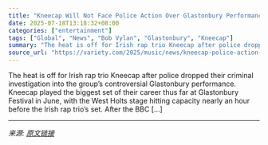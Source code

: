 ```yaml
---
title: "Kneecap Will Not Face Police Action Over Glastonbury Performance"
date: 2025-07-18T13:18:32+08:00
categories: ["entertainment"]
tags: ["Global", "News", "Bob Vylan", "Glastonbury", "Kneecap"]
summary: "The heat is off for Irish rap trio Kneecap after police dropped their criminal investigation into the group&#8217;s controversial Glastonbury performance. Kneecap played the biggest set of their caree"
source_url: "https://variety.com/2025/music/news/kneecap-police-action-glastonbury-performance-1236464597/"
---
```


The heat is off for Irish rap trio Kneecap after police dropped their criminal investigation into the group&#8217;s controversial Glastonbury performance. Kneecap played the biggest set of their career thus far at Glastonbury Festival in June, with the West Holts stage hitting capacity nearly an hour before the Irish rap trio’s set. After the BBC [&#8230;]

---

*来源: [原文链接](https://variety.com/2025/music/news/kneecap-police-action-glastonbury-performance-1236464597/)*
